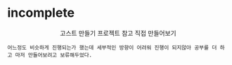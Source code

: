 # incomplete

<p align="center"> 고스트 만들기 프로젝트 참고 직접 만들어보기 </p>

```
어느정도 비슷하게 진행되는가 했는데 세부적인 방향이 어려워 진행이 되지않아 공부를 더 하고 마저 만들어보려고 보류해두었다.
```
